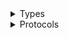 <details>
<summary>Types</summary>

  - [ApplicationDiscoveryClient](/aws-sdk-swift/reference/0.x/AWSApplicationDiscoveryService/ApplicationDiscoveryClient)
  - [ApplicationDiscoveryClient.ApplicationDiscoveryClientConfiguration](/aws-sdk-swift/reference/0.x/AWSApplicationDiscoveryService/ApplicationDiscoveryClient.ApplicationDiscoveryClientConfiguration)
  - [ApplicationDiscoveryClientLogHandlerFactory](/aws-sdk-swift/reference/0.x/AWSApplicationDiscoveryService/ApplicationDiscoveryClientLogHandlerFactory)
  - [ApplicationDiscoveryClientTypes](/aws-sdk-swift/reference/0.x/AWSApplicationDiscoveryService/ApplicationDiscoveryClientTypes)

</details>

<details>
<summary>Protocols</summary>

  - [ApplicationDiscoveryClientProtocol](/aws-sdk-swift/reference/0.x/AWSApplicationDiscoveryService/ApplicationDiscoveryClientProtocol)

</details>
